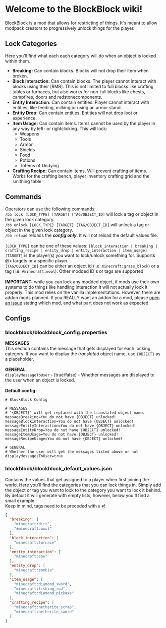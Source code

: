 # Welcome to the BlockBlock wiki!
BlockBlock is a mod that allows for restricting of things. It's meant to allow modpack creators to progressively unlock things for the player.

## Lock Categories
Here you'll find what each each category will do when an object is locked within them.
* **Breaking:** Can contain blocks. Blocks will not drop their item when broken.
* **Block Interaction:** Can contain blocks. The player cannot interact with blocks using their [RMB]. This is not limited to full blocks like crafting tables or furnaces, but also works for non-full blocks like chests, campfires, doors and redstonecomponents.
* **Entity Interaction:** Can contain entities. Player cannot interact with entities, like feeding, milking or using an armor stand.
* **Entity Drop:** Can contain entities. Entities will not drop loot or experience.
* **Item Usage:** Can contain items. Items cannot be used by the player in any way by left- or rightclicking. This will lock:
    * Weapons
    * Tools
    * Armor
    * Shields
    * Food
    * Potions
    * Totems of Undying
* **Crafting Recipe:** Can contain items. Will prevent crafting of items. Works for the crafting bench, player inventory crafting grid and the smithing table.

## Commands
Operators can use the following commands:<br>
`/bb lock [LOCK_TYPE] [TARGET] [TAG/OBJECT_ID]` will lock a tag or object in the given lock category.<br>
`/bb unlock [LOCK_TYPE] [TARGET] [TAG/OBJECT_ID]` will unlock a tag or object in the given lock category.<br>
`/bb reload` reloads the **_config only_**. It will not reload the default values file.<br>
<br>
`[LOCK_TYPE]` can be one of these values: `[block_interaction | breaking | crafting_recipe | entity_drop | entity_interaction | item_usage]` <br>
`[TARGET]` is the player(s) you want to lock/unlock something for. Supports @x targets or a specific player.<br>
`[TAG/OBJECT_ID]` can be either an object id (i.e. `minecraft:grass_block`) or a tag (i.e. `#minecraft:wool`). Other modded ID's or tags are supported<br> <br>**IMPORTANT:** while you can lock any modded object, if mods use their own systems to do things like handling interaction it will not actually lock it properly. This mod relies on the vanilla implementations. However, there are addon mods planned. If you REALLY want an addon for a mod, please [open an issue](https://github.com/WouterB15/blockblock/issues/new) stating which mod, and what part does not work as expected.

## Configs
### blockblock/blockblock_config.properties
**MESSAGES**<br>
This section contains the message that gets displayed for each locking category. If you want to display the _translated_ object name, use `{OBJECT}` as a placeholder.<br>
<br>
**GENERAL**<br>
`displayMessageToUser` - [true/false] - Whether messages are displayed to the user when an object is locked.<br>
<br>
**Default config:**<br>
```properties
# BlockBlock Config

# MESSAGES
# '{OBJECT}' will get replaced with the translated object name.
messageBreaking=You do not have {OBJECT} unlocked!
messageBlockInteraction=You do not have {OBJECT} unlocked!
messageEntityInteraction=You do not have {OBJECT} unlocked!
messageEntityDrop=You do not have {OBJECT} unlocked!
messageItemUsage=You do not have {OBJECT} unlocked!
messageRecipeUsage=You do not have {OBJECT} unlocked!

# GENERAL
# Whether the user will get the messages listed above or not
displayMessagesToUser=true

```

### blockblock/blockblock_default_values.json
Contains the values that get assigned to a player when first joining the world. Here you'll find the categories that you can lock things in. Simply add the object or tag you want to lock to the category you want to lock it behind. By default it will generate with empty lists, however, below you'll find a small example.<br>
Keep in mind, tags need to be preceded with a `#`!
```json
{
  "breaking": [
    "minecraft:dirt",
    "#minecraft:wool"
  ],
  "block_interaction": [
    "minecraft:furnace"
  ],
  "entity_interaction": [
    "minecraft:cow"
  ],
  "entity_drop": [
    "minecraft:zombie"
  ],
  "item_usage": [
    "minecraft:diamond_sword",
    "minecraft:fishing_rod",
    "minecraft:diamond_pickaxe"
  ],
  "crafting_recipe": [
    "minecraft:netherite_scrap",
    "minecraft:netherite_sword"
  ]
}
```
